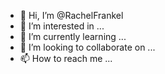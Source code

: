 - 👋 Hi, I’m @RachelFrankel
- 👀 I’m interested in ...
- 🌱 I’m currently learning ...
- 💞️ I’m looking to collaborate on ...
- 📫 How to reach me ...

<!---
RachelFrankel/RachelFrankel is a ✨ special ✨ repository because its `README.md` (this file) appears on your GitHub profile.
You can click the Preview link to take a look at your changes.
--->
